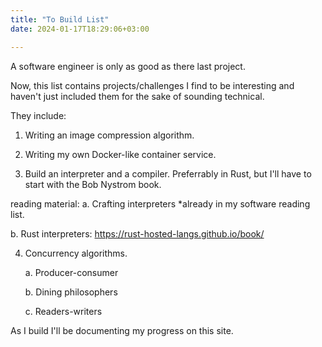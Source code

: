 ```yaml
---
title: "To Build List"
date: 2024-01-17T18:29:06+03:00

---
```


A software engineer is only as good as there last project.

Now, this list contains projects/challenges I find to be interesting and haven't just included them for the sake of sounding technical.

They include:

1. Writing an image compression algorithm.

2. Writing my own Docker-like container service.

3. Build an interpreter and a compiler. Preferrably in Rust, but I'll have to start with the Bob Nystrom book.

reading material:
a. Crafting interpreters *already in my software reading list.

b. Rust interpreters: https://rust-hosted-langs.github.io/book/

4. Concurrency algorithms.

     a. Producer-consumer

     b. Dining philosophers

     c. Readers-writers

As I build I'll be documenting my progress on this site.
